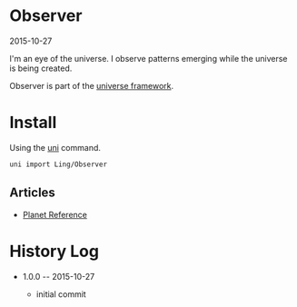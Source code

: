 Observer
============
2015-10-27



I'm an eye of the universe.
I observe patterns emerging while the universe is being created.


Observer is part of the [universe framework](https://github.com/karayabin/universe-snapshot).


Install
==========
Using the [uni](https://github.com/lingtalfi/universe-naive-importer) command.
```bash
uni import Ling/Observer
```

Articles
-------------

- [Planet Reference](https://github.com/lingtalfi/Observer/blob/master/article/article.planetReference.eng.md)


History Log
===============

- 1.0.0 -- 2015-10-27

    - initial commit
